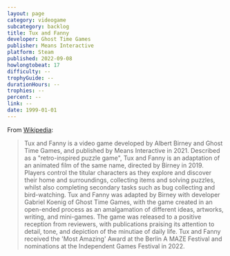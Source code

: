 ```yaml
---
layout: page
category: videogame
subcategory: backlog
title: Tux and Fanny
developer: Ghost Time Games
publisher: Means Interactive
platform: Steam
published: 2022-09-08
howlongtobeat: 17
difficulty: --
trophyGuide: --
durationHours: --
trophies: --
percent: --
link: --
date: 1999-01-01
---
```


From [Wikipedia](https://en.wikipedia.org/wiki/Tux_and_Fanny):

> Tux and Fanny is a video game developed by Albert Birney and Ghost Time Games, and published by Means Interactive in 2021. Described as a "retro-inspired puzzle game", Tux and Fanny is an adaptation of an animated film of the same name, directed by Birney in 2019. Players control the titular characters as they explore and discover their home and surroundings, collecting items and solving puzzles, whilst also completing secondary tasks such as bug collecting and bird-watching. Tux and Fanny was adapted by Birney with developer Gabriel Koenig of Ghost Time Games, with the game created in an open-ended process as an amalgamation of different ideas, artworks, writing, and mini-games. The game was released to a positive reception from reviewers, with publications praising its attention to detail, tone, and depiction of the minutiae of daily life. Tux and Fanny received the 'Most Amazing' Award at the Berlin A MAZE Festival and nominations at the Independent Games Festival in 2022.
